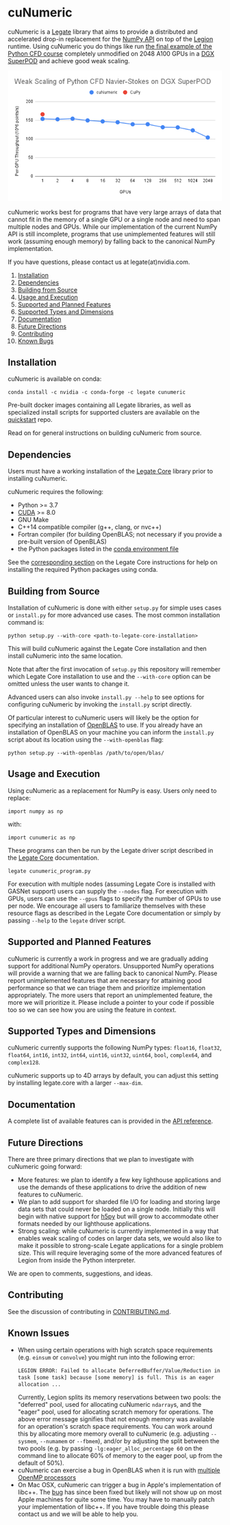 <!--
Copyright 2021-2022 NVIDIA Corporation

Licensed under the Apache License, Version 2.0 (the "License");
you may not use this file except in compliance with the License.
You may obtain a copy of the License at

    http://www.apache.org/licenses/LICENSE-2.0

Unless required by applicable law or agreed to in writing, software
distributed under the License is distributed on an "AS IS" BASIS,
WITHOUT WARRANTIES OR CONDITIONS OF ANY KIND, either express or implied.
See the License for the specific language governing permissions and
limitations under the License.

-->

# cuNumeric

cuNumeric is a [Legate](https://github.com/nv-legate/legate.core) library
that aims to provide a distributed and accelerated drop-in replacement for the
[NumPy API](https://numpy.org/doc/stable/reference/) on top of the
[Legion](https://legion.stanford.edu) runtime. Using cuNumeric you do things like run
[the final example of the Python CFD course](https://github.com/barbagroup/CFDPython/blob/master/lessons/15_Step_12.ipynb)
completely unmodified on 2048 A100 GPUs in a [DGX SuperPOD](https://github.com/barbagroup/CFDPython/blob/master/lessons/15_Step_12.ipynb) and achieve good weak scaling.

<img src="docs/figures/cfd-demo.png" alt="drawing" width="500"/>

cuNumeric works best for programs that have very large arrays of data
that cannot fit in the memory of a single GPU or a single node and need
to span multiple nodes and GPUs. While our implementation of the current
NumPy API is still incomplete, programs that use unimplemented features
will still work (assuming enough memory) by falling back to the
canonical NumPy implementation.

If you have questions, please contact us at legate(at)nvidia.com.

1. [Installation](#installation)
1. [Dependencies](#dependencies)
1. [Building from Source](#building-from-source)
1. [Usage and Execution](#usage-and-execution)
1. [Supported and Planned Features](#supported-and-planned-features)
1. [Supported Types and Dimensions](#supported-types-and-dimensions)
1. [Documentation](#documentation)
1. [Future Directions](#future-directions)
1. [Contributing](#contributing)
1. [Known Bugs](#known-bugs)

## Installation

cuNumeric is available on conda:

```
conda install -c nvidia -c conda-forge -c legate cunumeric
```

Pre-built docker images containing all Legate libraries, as well as specialized
install scripts for supported clusters are available on the
[quickstart](https://github.com/nv-legate/quickstart) repo.

Read on for general instructions on building cuNumeric from source.

## Dependencies

Users must have a working installation of the
[Legate Core](https://github.com/nv-legate/legate.core)
library prior to installing cuNumeric.

cuNumeric requires the following:

  - Python >= 3.7
  - [CUDA](https://developer.nvidia.com/cuda-downloads) >= 8.0
  - GNU Make
  - C++14 compatible compiler (g++, clang, or nvc++)
  - Fortran compiler (for building OpenBLAS; not necessary if you provide a pre-built version of OpenBLAS)
  - the Python packages listed in the [conda environment file](conda/cunumeric_dev.yml)

See the [corresponding section](https://github.com/nv-legate/legate.core#dependencies)
on the Legate Core instructions for help on installing the required Python packages
using conda.

## Building from Source

Installation of cuNumeric is done with either `setup.py` for simple
uses cases or `install.py` for more advanced use cases. The most common
installation command is:

```
python setup.py --with-core <path-to-legate-core-installation>
```

This will build cuNumeric against the Legate Core installation and then
install cuNumeric into the same location.

Note that after the first invocation of `setup.py` this repository will remember
which Legate Core installation to use and the `--with-core` option can be
omitted unless the user wants to change it.

Advanced users can also invoke `install.py --help` to see options for
configuring cuNumeric by invoking the `install.py` script directly.

Of particular interest to cuNumeric users will likely be the option for
specifying an installation of [OpenBLAS](https://www.openblas.net/) to use.
If you already have an installation of OpenBLAS on your machine you can
inform the `install.py` script about its location using the `--with-openblas` flag:

```
python setup.py --with-openblas /path/to/open/blas/
```

## Usage and Execution

Using cuNumeric as a replacement for NumPy is easy. Users only need
to replace:

```
import numpy as np
```

with:

```
import cunumeric as np
```

These programs can then be run by the Legate driver script described in the
[Legate Core](https://github.com/nv-legate/legate.core) documentation.

```
legate cunumeric_program.py
```

For execution with multiple nodes (assuming Legate Core is installed with GASNet support)
users can supply the `--nodes` flag. For execution with GPUs, users can use the
`--gpus` flags to specify the number of GPUs to use per node. We encourage all users
to familiarize themselves with these resource flags as described in the Legate Core
documentation or simply by passing `--help` to the `legate` driver script.

## Supported and Planned Features

cuNumeric is currently a work in progress and we are gradually adding support for
additional NumPy operators. Unsupported NumPy operations will provide a
warning that we are falling back to canonical NumPy. Please report unimplemented
features that are necessary for attaining good performance so that we can triage
them and prioritize implementation appropriately. The more users that report an
unimplemented feature, the more we will prioritize it. Please include a pointer
to your code if possible too so we can see how you are using the feature in context.

## Supported Types and Dimensions

cuNumeric currently supports the following NumPy types: `float16`, `float32`,
`float64`, `int16`, `int32`, `int64`, `uint16`, `uint32`, `uint64`, `bool`,
`complex64`, and `complex128`.

cuNumeric supports up to 4D arrays by default, you can adjust this setting by
installing legate.core with a larger `--max-dim`.

## Documentation

A complete list of available features can is provided in the [API
reference](https://nv-legate.github.io/cunumeric/api/index.html).

## Future Directions

There are three primary directions that we plan to investigate
with cuNumeric going forward:

* More features: we plan to identify a few key lighthouse applications
  and use the demands of these applications to drive the addition of
  new features to cuNumeric.
* We plan to add support for sharded file I/O for loading and
  storing large data sets that could never be loaded on a single node.
  Initially this will begin with native support for [h5py](https://www.h5py.org/)
  but will grow to accommodate other formats needed by our lighthouse
  applications.
* Strong scaling: while cuNumeric is currently implemented in a way that
  enables weak scaling of codes on larger data sets, we would also like
  to make it possible to strong-scale Legate applications for a single
  problem size. This will require leveraging some of the more advanced
  features of Legion from inside the Python interpreter.

We are open to comments, suggestions, and ideas.

## Contributing

See the discussion of contributing in [CONTRIBUTING.md](CONTRIBUTING.md).

## Known Issues

 * When using certain operations with high scratch space requirements (e.g.
   `einsum` or `convolve`) you might run into the following error:
   ```
   LEGION ERROR: Failed to allocate DeferredBuffer/Value/Reduction in task [some task] because [some memory] is full. This is an eager allocation ...
   ```
   Currently, Legion splits its memory reservations between two pools: the
   "deferred" pool, used for allocating cuNumeric `ndarray`s, and the "eager"
   pool, used for allocating scratch memory for operations. The above error
   message signifies that not enough memory was available for an operation's
   scratch space requirements. You can work around this by allocating more
   memory overall to cuNumeric (e.g. adjusting `--sysmem`, `--numamem` or
   `--fbmem`), and/or by adjusting the split between the two pools (e.g. by
   passing `-lg:eager_alloc_percentage 60` on the command line to allocate 60%
   of memory to the eager pool, up from the default of 50%).
 * cuNumeric can exercise a bug in OpenBLAS when it is run with
   [multiple OpenMP processors](https://github.com/xianyi/OpenBLAS/issues/2146)
 * On Mac OSX, cuNumeric can trigger a bug in Apple's implementation of libc++.
   The [bug](https://bugs.llvm.org/show_bug.cgi?id=43764) has since been fixed but
   likely will not show up on most Apple machines for quite some time. You may have
   to manually patch your implementation of libc++. If you have trouble doing this
   please contact us and we will be able to help you.
